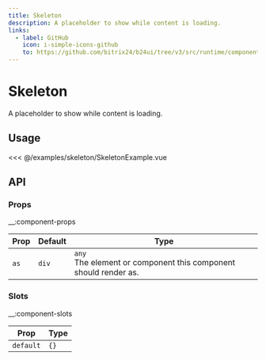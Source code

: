 ```yaml
---
title: Skeleton
description: A placeholder to show while content is loading.
links:
  - label: GitHub
    icon: i-simple-icons-github
    to: https://github.com/bitrix24/b24ui/tree/v3/src/runtime/components/Skeleton.vue
---
```

<script setup type="ts">
import Example from '~/.vitepress/theme/components/ui/Example.vue';
</script>

# Skeleton
A placeholder to show while content is loading.

## Usage

<Example path="/b24ui/examples/skeleton/SkeletonExample.vue" />
<<< @/examples/skeleton/SkeletonExample.vue

## API

### Props

__:component-props

| Prop | Default | Type                                                                |
|------|---------|---------------------------------------------------------------------|
| `as` | `div`   | `any`<br/>The element or component this component should render as. |


### Slots

__:component-slots

| Prop      | Type |
|-----------|------|
| `default` | `{}` |


